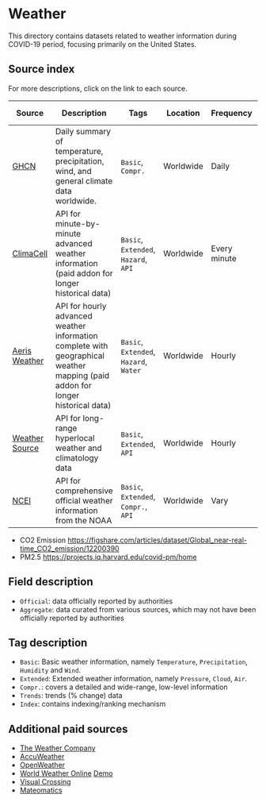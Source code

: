 # Weather

This directory contains datasets related to weather information during COVID-19 period, focusing primarily on the United States.

## Source index

For more descriptions, click on the link to each source.

| Source | Description | Tags | Location | Frequency | Source Type | First Updated | Last Updated |
|-|-|-|-|-|-|-|-|
| [GHCN](ghcn/) | Daily summary of temperature, precipitation, wind, and general climate data worldwide. | `Basic`, `Compr.` | Worldwide | Daily | Official | 01/01/1849 | - |
| [ClimaCell](climacell/) | API for minute-by-minute advanced weather information (paid addon for longer historical data)| `Basic`, `Extended`, `Hazard`, `API` |  Worldwide | Every minute | Aggregate | 4 weeks back | - |
| [Aeris Weather](aeris/) | API for hourly advanced weather information complete with geographical weather mapping (paid addon for longer historical data) | `Basic`, `Extended`, `Hazard`, `Water` | Worldwide | Hourly | Aggregate | 1 month back | - | - |
| [Weather Source](weathersource/) | API for long-range hyperlocal weather and climatology data | `Basic`, `Extended`, `API` | Worldwide | Hourly | Aggregate | 2000 | - |
| [NCEI](ncei/) | API for comprehensive official weather information from the NOAA | `Basic`, `Extended`, `Compr.`, `API` | Worldwide | Vary | Official | 01/01/1849 | - |

- CO2 Emission https://figshare.com/articles/dataset/Global_near-real-time_CO2_emission/12200390
- PM2.5 https://projects.iq.harvard.edu/covid-pm/home

## Field description
- `Official`: data officially reported by authorities
- `Aggregate`: data curated from various sources, which may not have been officially reported by authorities

## Tag description
- `Basic`: Basic weather information, namely `Temperature`, `Precipitation`, `Humidity` and `Wind`.
- `Extended`: Extended weather information, namely `Pressure`, `Cloud`, `Air`.
- `Compr.`: covers a detailed and wide-range, low-level information
- `Trends`: trends (% change) data
- `Index`: contains indexing/ranking mechanism

## Additional paid sources
- [The Weather Company](https://www.ibm.com/products/weather-company-data-packages)
- [AccuWeather](https://enterprisesolutions.accuweather.com/current-historical-weather/historical-weather)
- [OpenWeather](https://openweathermap.org/history)
- [World Weather Online](https://www.worldweatheronline.com/developer/) [Demo](https://towardsdatascience.com/obtain-historical-weather-forecast-data-in-csv-format-using-python-5a6c090fc828)
- [Visual Crossing](https://www.worldweatheronline.com/developer/)
- [Mateomatics](https://www.meteomatics.com/en/eshop)
